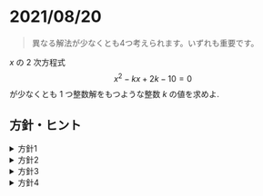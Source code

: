 # 2021/08/20

> 異なる解法が少なくとも4つ考えられます。いずれも重要です。

$x$ の $2$ 次方程式 $$x^2-kx+2k-10=0$$ が少なくとも $1$ つ整数解をもつような整数 $k$ の値を求めよ.

<div style="page-break-before:always"></div>

## 方針・ヒント

<details markdown="1">
<summary>方針1</summary>

- 整数解を $\alpha$, 他の解を $\beta$ として, 解と係数の関係を利用する.

</details>

<details markdown="1">
<summary>方針2</summary>

- 整数解を $\alpha$ として, 方程式に代入し, $k$ について解く. $k$ が整数になるように, $\alpha$ の値を定める.

</details>

<details markdown="1">
<summary>方針3</summary>

- 整数解を $\alpha$ として, 方程式に代入し, $\alpha$ について解く. $\alpha$ が整数になるように, $k$ の値を定める.

</details>

<details markdown="1">
<summary>方針4</summary>

- 整数解を $\alpha$ として, 方程式に代入し, (整数) × (整数) = (定数) の形を作る.

</details>
